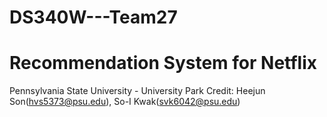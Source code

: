 # DS340W---Team27
# Recommendation System for Netflix
Pennsylvania State University - University Park
Credit: Heejun Son(hvs5373@psu.edu), So-I Kwak(svk6042@psu.edu)
